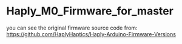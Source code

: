 # Haply_M0_Firmware_for_master
you can see the original firmware source code from: https://github.com/HaplyHaptics/Haply-Arduino-Firmware-Versions
